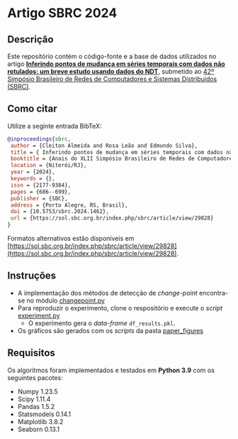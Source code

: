 # Artigo SBRC 2024

## Descrição
Este repositório contém o código-fonte e a base de dados utilizados no artigo [**Inferindo pontos de mudança em séries temporais com dados
não rotulados: um breve estudo usando dados do NDT**](https://sol.sbc.org.br/index.php/sbrc/article/view/29828), submetido ao [42º Simpósio Brasileiro de Redes de Computadores e Sistemas Distribuídos (SBRC)](https://sbrc.sbc.org.br/2024/).

## Como citar
Utilize a seginte entrada BibTeX:

```BibTeX
@inproceedings{sbrc,
 author = {Cleiton Almeida and Rosa Leão and Edmundo Silva},
 title = { Inferindo pontos de mudança em séries temporais com dados não rotulados: um breve estudo usando dados do NDT},
 booktitle = {Anais do XLII Simpósio Brasileiro de Redes de Computadores e Sistemas Distribuídos},
 location = {Niterói/RJ},
 year = {2024},
 keywords = {},
 issn = {2177-9384},
 pages = {686--699},
 publisher = {SBC},
 address = {Porto Alegre, RS, Brasil},
 doi = {10.5753/sbrc.2024.1462},
 url = {https://sol.sbc.org.br/index.php/sbrc/article/view/29828}
}
```

Formatos alternativos estão disponíveis em [https://sol.sbc.org.br/index.php/sbrc/article/view/29828](https://sol.sbc.org.br/index.php/sbrc/article/view/29828).

## Instruções
- A implementação dos métodos de detecção de *change-point* encontra-se no módulo [changepoint.py](experiment/changepoint_module.py)
- Para reproduzir o experimento, clone o respositório e execute o *script* [experiment.py](experiment/experiment.py)
	- O experimento gera o *data-frame* `df_results.pkl`.
- Os gráficos são gerados com os *scripts* da pasta [paper_figures](paper_figures/) 

## Requisitos
Os algoritmos foram implementados e testados em **Python 3.9** com os seguintes pacotes:
- Numpy 1.23.5
- Scipy 1.11.4
- Pandas 1.5.2
- Statsmodels 0.14.1
- Matplotlib 3.8.2
- Seaborn 0.13.1